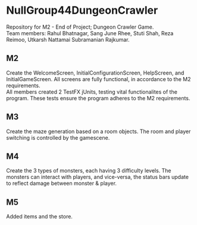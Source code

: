 # NullGroup44DungeonCrawler
Repository for M2 - End of Project; Dungeon Crawler Game. <br/>
Team members: Rahul Bhatnagar, Sang June Rhee, Stuti Shah, Reza Reimoo, Utkarsh Nattamai Subramanian Rajkumar.

## M2
Create the WelcomeScreen, InitialConfigurationScreen, HelpScreen, and InitialGameScreen. All screens are fully functional, in accordance to the M2 requirements. <br/>
All members created 2 TestFX jUnits, testing vital functionalites of the program. These tests ensure the program adheres to the M2 requirements.

## M3
Create the maze generation based on a room objects. The room and player switching is controlled by the gamescene. 

## M4
Create the 3 types of monsters, each having 3 difficulty levels. The monsters can interact with players, and vice-versa, the status bars update to reflect damage between monster & player. 

## M5
Added items and the store.
